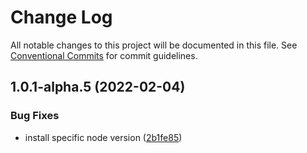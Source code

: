# Change Log

All notable changes to this project will be documented in this file.
See [Conventional Commits](https://conventionalcommits.org) for commit guidelines.

## 1.0.1-alpha.5 (2022-02-04)


### Bug Fixes

* install specific node version ([2b1fe85](https://github.com/thoughtindustries/helium/commit/2b1fe85d14445bd7abc67de5f3b6fa9b58786d09))
